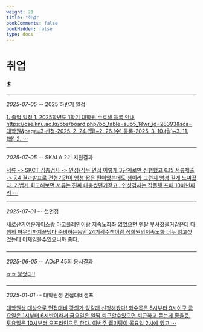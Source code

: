 ```yaml
---
weight: 21
title: "취업"
bookComments: false
bookHidden: false
type: docs
---
```


# 취업

🏄

---

*2025-07-05* ⋯ 2025 하반기 일정

[1. 졸업 일정 1. 2025학년도 1학기 대학원 수료생 등록 안내 https://cse.knu.ac.kr/bbs/board.php?bo_table=sub5_1&wr_id=28393&sca=대학원&page=3 신청-2025. 2. 24.(월)~2. 26.(수) 등록-2025. 3. 10.(월)~3. 11.(화) 2. ⋯](https://yshghid.github.io/docs/study/career/career6/)

---

*2025-07-05* ⋯ SKALA 2기 지원결과

[서류 -> SKCT 심층검사 -> 인성/직무 면접 이렇게 3단계로만 진행했고 6.15 서류제출 -> 7.4 결과발표로 전형기간이 엄청 짧은 편이었는데도 첨이라 그런지 엄청 길게 느껴졌다. 가볍게 회고해보면 서류는 진짜 대충썼던거같고.. 인성검사는 잡플랫 프패 10마넌짜리 ⋯](https://yshghid.github.io/docs/study/career/career4/)

---

*2025-07-01* ⋯ 첫면접

[새로산기여운케이스랑 마고플레인이랑 저속노화좌 없었으면 멘탈 부셔졌을거같은데 다행히 마무리까지끝냈다 준비하는동안 24기광수책이랑 정희원의저속노화 너무 읽고싶었는데 이제읽을수있으니까 좋다.](https://yshghid.github.io/docs/study/career/career5/)

#####

---

*2025-06-05* ⋯ ADsP 45회 응시결과

[ㅎㅎ 붙었다!!](https://yshghid.github.io/docs/study/tech/tech15/)

####

---

*2025-01-01* ⋯ 대학원생 면접대비캠프

[대학원생 대상으로 면접대비 강의가 있길래 신청해봤다! 화수목은 5시부터 9시이구 금요일은 1시부터 6시반이라서 금요일은 일찍 퇴근할수있으면 퇴근하고 듣는게 좋을듯. 토요일은 10시부터 오프라인으로 한다. 이번주 랩미팅이 목요일 2시에 있고 ⋯](https://yshghid.github.io/docs/study/bioinformatics/bi12/)

#

